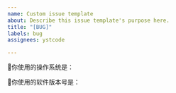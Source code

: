```yaml
---
name: Custom issue template
about: Describe this issue template's purpose here.
title: "[BUG]"
labels: bug
assignees: ystcode

---
```


🌟你使用的操作系统是：

🌟你使用的软件版本号是：
